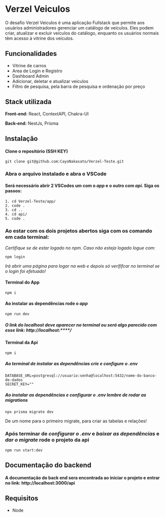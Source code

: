
# Verzel Veiculos

O desafio Verzel Veiculos é uma aplicação Fullstack que permite aos usuários administradores gerenciar um catálogo de veículos. Eles podem criar, atualizar e excluir veículos do catálogo, enquanto os usuários normais têm acesso à vitrine dos veículos.

## Funcionalidades

- Vitrine de carros
- Area de Login e Registro
- Dashboard Admin
- Adicionar, deletar e atualizar veiculos
- Filtro de pesquisa, pela barra de pesquisa e ordenação por preço

## Stack utilizada

**Front-end:** React, ContextAPI, Chakra-UI

**Back-end:** NestJs, Prisma


## Instalação

#### Clone o repositório (SSH KEY)
```
git clone git@github.com:CayoNakasato/Verzel-Teste.git
```` 

### Abra o arquivo instalado e abra o VSCode

#### Será necessário abrir 2 VSCodes um com o *app* e o outro com *api*. Siga os passos: 

####
```
1. cd Verzel-Teste/app/
2. code .
3. cd ..
4. cd api/
5. code .
```

### Ao estar com os dois projetos abertos siga com os comando em cada terminal:
*Certifique se de estar logado no npm. Caso não esteja logado logue com:*
```
npm login
```
*Irá abrir uma página para logar na web e depois só verififcar no terminal se o login foi efetuado!*
#### Terminal do App
```
npm i
```

#### Ao instalar as dependências rode o *app*
```
npm run dev
```

##### O link do localhost deve aparecer no terminal ou será algo parecido com esse link: http://localhost:****/

#### Terminal da Api
```
npm i
```

##### Ao terminal de instalar as dependências crie e configure o *.env*
```
DATABASE_URL=postgresql://usuario:senha@localhost:5432/nome-do-banco-de-dados
SECRET_KEY=""
```

##### Ao instalar as dependências e configurar o .env lembre de rodar as migrations 
```
npx prisma migrate dev
```

De um nome para o primeiro migrate, para criar as tabelas e relações!

### Após terminar de *configurar o .env* e *baixar as dependências* e *dar o migrate* rode o projeto da api
```
npm run start:dev
```

## Documentação do backend
#### A documentação do back end sera encontrada ao iniciar o projeto e entrar no link: http://localhost:3000/api

## Requisitos

- Node


